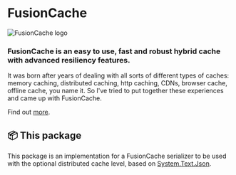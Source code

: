 ﻿# FusionCache

![FusionCache logo](https://raw.githubusercontent.com/ZiggyCreatures/FusionCache/main/docs/logo-256x256.png)

### FusionCache is an easy to use, fast and robust hybrid cache with advanced resiliency features.

It was born after years of dealing with all sorts of different types of caches: memory caching, distributed caching, http caching, CDNs, browser cache, offline cache, you name it. So I've tried to put together these experiences and came up with FusionCache.

Find out [more](https://github.com/ZiggyCreatures/FusionCache).

## 📦 This package

This package is an implementation for a FusionCache serializer to be used with the optional distributed cache level, based on [System.Text.Json](https://docs.microsoft.com/en-us/dotnet/standard/serialization/system-text-json-how-to).